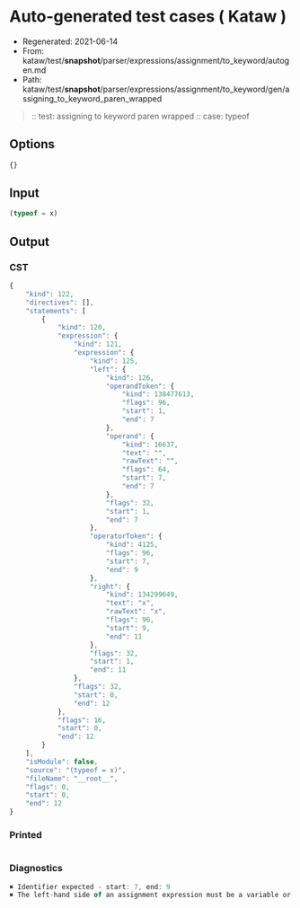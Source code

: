 # Auto-generated test cases ( Kataw )
- Regenerated: 2021-06-14
- From: kataw/test/__snapshot__/parser/expressions/assignment/to_keyword/autogen.md
- Path: kataw/test/__snapshot__/parser/expressions/assignment/to_keyword/gen/assigning_to_keyword_paren_wrapped
> :: test: assigning to keyword paren wrapped
> :: case: typeof
## Options

`````js
{}
`````
## Input

`````js
(typeof = x)
`````
## Output

### CST

```javascript
{
    "kind": 122,
    "directives": [],
    "statements": [
        {
            "kind": 120,
            "expression": {
                "kind": 121,
                "expression": {
                    "kind": 125,
                    "left": {
                        "kind": 126,
                        "operandToken": {
                            "kind": 138477613,
                            "flags": 96,
                            "start": 1,
                            "end": 7
                        },
                        "operand": {
                            "kind": 16637,
                            "text": "",
                            "rawText": "",
                            "flags": 64,
                            "start": 7,
                            "end": 7
                        },
                        "flags": 32,
                        "start": 1,
                        "end": 7
                    },
                    "operatorToken": {
                        "kind": 4125,
                        "flags": 96,
                        "start": 7,
                        "end": 9
                    },
                    "right": {
                        "kind": 134299649,
                        "text": "x",
                        "rawText": "x",
                        "flags": 96,
                        "start": 9,
                        "end": 11
                    },
                    "flags": 32,
                    "start": 1,
                    "end": 11
                },
                "flags": 32,
                "start": 0,
                "end": 12
            },
            "flags": 16,
            "start": 0,
            "end": 12
        }
    ],
    "isModule": false,
    "source": "(typeof = x)",
    "fileName": "__root__",
    "flags": 0,
    "start": 0,
    "end": 12
}
```

### Printed

```javascript

```

### Diagnostics

```javascript
✖ Identifier expected - start: 7, end: 9
✖ The left-hand side of an assignment expression must be a variable or a property access - start: 7, end: 9

```

